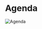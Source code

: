 
# Agenda

![Agenda](https://user-images.githubusercontent.com/24701101/183429377-882800d8-f5fc-409e-aa14-821daa518243.png)
